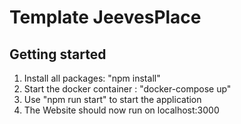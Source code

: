 # Template JeevesPlace 

## Getting started

1. Install all packages: "npm install"
2. Start the docker container : "docker-compose up"
3. Use "npm run start" to start the application
4. The Website should now run on localhost:3000


